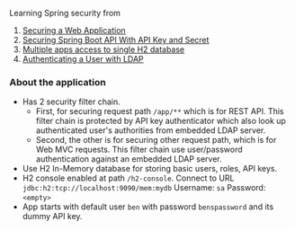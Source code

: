 Learning Spring security from
1. [Securing a Web Application](https://spring.io/guides/gs/securing-web)
2. [Securing Spring Boot API With API Key and Secret](https://www.baeldung.com/spring-boot-api-key-secret)
3. [Multiple apps access to single H2 database](https://www.baeldung.com/spring-boot-access-h2-database-multiple-apps)
4. [Authenticating a User with LDAP](https://spring.io/guides/gs/authenticating-ldap)

### About the application
- Has 2 security filter chain.
  - First, for securing request path `/app/**` which is for REST API. This filter chain is protected by API key 
    authenticator which also look up authenticated user's authorities from embedded LDAP server.
  - Second, the other is for securing other request path, which is for Web MVC requests. This filter chain use 
    user/password authentication against an embedded LDAP server.
- Use H2 In-Memory database for storing basic users, roles, API keys.
- H2 console enabled at path `/h2-console`. Connect to URL `jdbc:h2:tcp://localhost:9090/mem:mydb` Username: `sa` 
  Password: `<empty>`
- App starts with default user `ben` with password `benspassword` and its dummy API key.